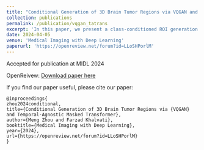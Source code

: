 ```yaml
---
title: "Conditional Generation of 3D Brain Tumor Regions via VQGAN and Temporal-Agnostic Masked Transformer"
collection: publications
permalink: /publication/vqgan_tatrans
excerpt: 'In this paper, we present a class-conditioned ROI generation framework that combines a conditional vector-quantization GAN and a class-conditioned masked Transformer to generate high-resolution and diverse 3D brain tumor ROIs. We also propose a temporal-agnostic masking strategy to effectively learn relationships between semantic tokens in the latent space. Our experiments demonstrate that the proposed method can generate high-quality 3D MRIs of brain tumor regions for both low- and high-grade glioma (LGG/HGG) in the BraTS 2019 dataset.'
date: 2024-04-05
venue: 'Medical Imaging with Deep Learning'
paperurl: 'https://openreview.net/forum?id=LLoSHPorlM'
---
```


Accepted for publication at MIDL 2024

OpenReivew:
[Download paper here](http://simonZhou86.github.io/files/zhou2024a.pdf)


If you find our paper useful, please cite our paper:

```{bibtex}
@inproceedings{
zhou2024conditional,
title={Conditional Generation of 3D Brain Tumor Regions via {VQGAN} and Temporal-Agnostic Masked Transformer},
author={Meng Zhou and Farzad Khalvati},
booktitle={Medical Imaging with Deep Learning},
year={2024},
url={https://openreview.net/forum?id=LLoSHPorlM}
}
```